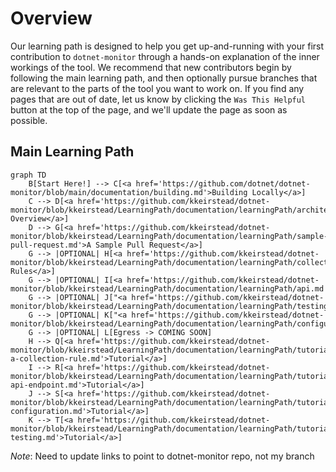 
# Overview

Our learning path is designed to help you get up-and-running with your first contribution to `dotnet-monitor` through a hands-on explanation of the inner workings of the tool. We recommend that new contributors begin by following the main learning path, and then optionally pursue branches that are relevant to the parts of the tool you want to work on. If you find any pages that are out of date, let us know by clicking the `Was This Helpful` button at the top of the page, and we'll update the page as soon as possible.

## Main Learning Path

```mermaid
graph TD
    B[Start Here!] --> C[<a href='https://github.com/dotnet/dotnet-monitor/blob/main/documentation/building.md'>Building Locally</a>]
    C --> D[<a href='https://github.com/kkeirstead/dotnet-monitor/blob/kkeirstead/LearningPath/documentation/learningPath/architecture.md'>Architecture Overview</a>]
    D --> G[<a href='https://github.com/kkeirstead/dotnet-monitor/blob/kkeirstead/LearningPath/documentation/learningPath/sample-pull-request.md'>A Sample Pull Request</a>]
    G --> |OPTIONAL| H[<a href='https://github.com/kkeirstead/dotnet-monitor/blob/kkeirstead/LearningPath/documentation/learningPath/collectionrules.md'>Collection Rules</a>]
    G --> |OPTIONAL| I[<a href='https://github.com/kkeirstead/dotnet-monitor/blob/kkeirstead/LearningPath/documentation/learningPath/api.md'>API</a>]
    G --> |OPTIONAL| J["<a href='https://github.com/kkeirstead/dotnet-monitor/blob/kkeirstead/LearningPath/documentation/learningPath/testing.md'>Testing</a>"]
    G --> |OPTIONAL| K["<a href='https://github.com/kkeirstead/dotnet-monitor/blob/kkeirstead/LearningPath/documentation/learningPath/configuration.md'>Configuration</a>"]
    G --> |OPTIONAL| L[Egress -> COMING SOON]
    H --> Q[<a href='https://github.com/kkeirstead/dotnet-monitor/blob/kkeirstead/LearningPath/documentation/learningPath/tutorials/update-a-collection-rule.md'>Tutorial</a>]
    I --> R[<a href='https://github.com/kkeirstead/dotnet-monitor/blob/kkeirstead/LearningPath/documentation/learningPath/tutorials/update-api-endpoint.md'>Tutorial</a>]
    J --> S[<a href='https://github.com/kkeirstead/dotnet-monitor/blob/kkeirstead/LearningPath/documentation/learningPath/tutorials/update-configuration.md'>Tutorial</a>]
    K --> T[<a href='https://github.com/kkeirstead/dotnet-monitor/blob/kkeirstead/LearningPath/documentation/learningPath/tutorials/update-testing.md'>Tutorial</a>]
```

*Note*: Need to update links to point to dotnet-monitor repo, not my branch
